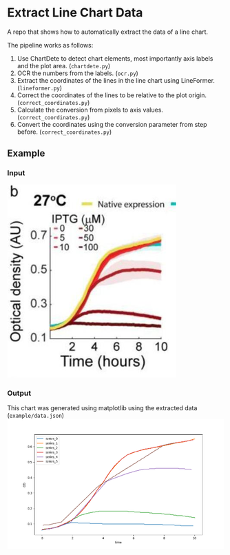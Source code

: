 # Extract Line Chart Data
A repo that shows how to automatically extract the data of a line chart.

The pipeline works as follows: 
1. Use ChartDete to detect chart elements, most importantly axis labels and the plot area. (`chartdete.py`)
2. OCR the numbers from the labels. (`ocr.py`)
3. Extract the coordinates of the lines in the line chart using LineFormer. (`lineformer.py`)
4. Correct the coordinates of the lines to be relative to the plot origin. (`correct_coordinates.py`)
5. Calculate the conversion from pixels to axis values. (`correct_coordinates.py`)
6. Convert the coordinates using the conversion parameter from step before. (`correct_coordinates.py`)
   

## Example

### Input
![Example Input](example/input.png)

### Output
This chart was generated using matplotlib using the extracted data (`example/data.json`)
![Example Output](example/output.png)
